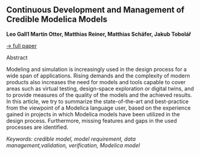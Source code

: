 ## Continuous Development and Management of Credible Modelica Models

**Leo Gall1 Martin Otter, Matthias Reiner, Matthias Schäfer, Jakub Tobolář**

[&#8594; full paper](../proceedings/papers/Modelica2021session5A_paper2.pdf)

Abstract

Modeling and simulation is increasingly used in the design
process for a wide span of applications. Rising demands
and the complexity of modern products also increases the
need for models and tools capable to cover areas such as
virtual testing, design-space exploration or digital twins,
and to provide measures of the quality of the models and
the achieved results. In this article, we try to summarize
the state-of-the-art and best-practice from the viewpoint of
a Modelica language user, based on the experience gained
in projects in which Modelica models have been utilized
in the design process. Furthermore, missing features and
gaps in the used processes are identified.

*Keywords: credible model, model requirement, data management,validation, verification, Modelica model*

